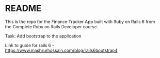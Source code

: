 # README

This is the repo for the Finance Tracker App built with Ruby on Rails 6 from the Complete Ruby on Rails Developer course.

Task: Add bootstrap to the application

Link to guide for rails 6 - https://www.mashrurhossain.com/blog/rails6bootstrap4